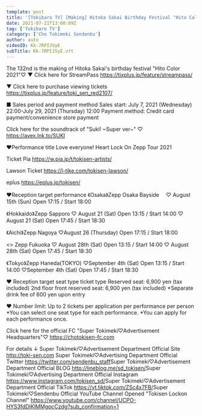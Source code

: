 ```yaml
---
template: post
title: '[Tokibaro TV] [Making] Hitoka Sakai Birthday Festival "Hito Color 2021" epi 132'
date: 2021-07-21T13:00:09Z
tag: ['Tokibaro TV']
category: ['Cho Tokimeki Sendenbu']
author: auto 
videoID: Kk-7RPIJSyE
subTitle: Kk-7RPIJSyE.vtt
---
```

The 132nd is the making of Hitoka Sakai's birthday festival "Hito Color 2021"♡
▼ Click here for StreamPass
https://tixplus.jp/feature/streampass/

▼ Click here to purchase viewing tickets
https://tixplus.jp/feature/toki_sen_red2107/

■ Sales period and payment method
Sales start: July 7, 2021 (Wednesday) 22:00-July 29, 2021 (Thursday) 12:00
Payment method: Credit card payment/convenience store payment

Click here for the soundtrack of "Suki! ~Super ver~" ♡ https://avex.lnk.to/SUKI

♥Performance title
Love everyone! Heart Lock On Zepp Tour 2021

Ticket Pia
https://w.pia.jp/t/tokisen-artists/

Lawson Ticket
https://l-tike.com/tokisen-lawson/

eplus
https://eplus.jp/tokisen/

♥Reception target performance
《Osaka》Zepp Osaka Bayside　
♡ August 15th (Sun) Open 17:15 / Start 18:00

《Hokkaido》Zepp Sapporo
♡ August 21 (Sat) Open 13:15 / Start 14:00
♡ August 21 (Sat) Open 17:45 / Start 18:30

《Aichi》Zepp Nagoya
♡August 26 (Thursday) Open 17:15 / Start 18:00

<<Fukuoka>> Zepp Fukuoka
♡ August 28th (Sat) Open 13:15 / Start 14:00
♡ August 28th (Sat) Open 17:45 / Start 18:30

《Tokyo》Zepp Haneda(TOKYO)
♡September 4th (Sat) Open 13:15 / Start 14:00
♡September 4th (Sat) Open 17:45 / Start 18:30

♥ Reception target seat type ticket type
Reserved seat: 6,900 yen (tax included)
2nd floor front reserved seat: 6,900 yen (tax included)
*Separate drink fee of 600 yen upon entry

♥ Number limit: Up to 2 tickets per application per performance per person
*You can select one seat type for each performance.
*You can apply for each performance once.

Click here for the official FC "Super Tokimeki♡Advertisement Headquarters"♡
https://chotokisen-fc.com​

For details ↓
Super Tokimeki♡Advertisement Department Official Site
http://toki-sen.com​
Super Tokimeki♡Advertising Department Official Twitter
https://twitter.com/sendenbu_staff​
Super Tokimeki♡Advertisement Department Official BLOG
http://lineblog.me/sd_tokisen/​
Super Tokimeki♡Advertising Department Official Instagram
https://www.instagram.com/tokisen_sd/​
Super Tokimeki♡Advertisement Department Official TikTok
https://vt.tiktok.com/ZSc4x7FB/​
Super Tokimeki♡Sendenbu Official YouTube Channel Opened
"Tokisen Lockon Channel"
https://www.youtube.com/channel/UCPO-HYS3fdDIKlMMgpcCzdg?sub_confirmation=1